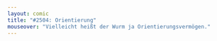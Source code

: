 ```yaml
---
layout: comic
title: "#2504: Orientierung"
mouseover: "Vielleicht heißt der Wurm ja Orientierungsvermögen."
---
```


